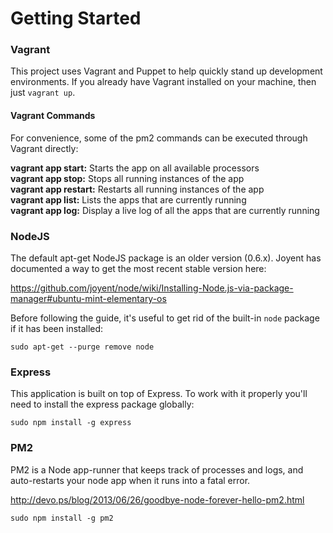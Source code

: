 # Getting Started

### Vagrant

This project uses Vagrant and Puppet to help quickly stand up development environments. If you already have Vagrant installed on your machine, then just `vagrant up`.

#### Vagrant Commands

For convenience, some of the pm2 commands can be executed through Vagrant directly:

**vagrant app start:** Starts the app on all available processors  
**vagrant app stop:** Stops all running instances of the app  
**vagrant app restart:** Restarts all running instances of the app  
**vagrant app list:** Lists the apps that are currently running  
**vagrant app log:** Display a live log of all the apps that are currently running  

### NodeJS

The default apt-get NodeJS package is an older version (0.6.x). Joyent has documented a
way to get the most recent stable version here:  

https://github.com/joyent/node/wiki/Installing-Node.js-via-package-manager#ubuntu-mint-elementary-os

Before following the guide, it's useful to get rid of the built-in `node` package if it
has been installed:

```
sudo apt-get --purge remove node
```

### Express

This application is built on top of Express. To work with it properly you'll need to install
the express package globally:

```
sudo npm install -g express
```

### PM2

PM2 is a Node app-runner that keeps track of processes and logs, and auto-restarts your node app
when it runs into a fatal error.

http://devo.ps/blog/2013/06/26/goodbye-node-forever-hello-pm2.html

```
sudo npm install -g pm2
```
